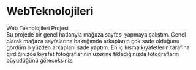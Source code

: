 # WebTeknolojileri
Web Teknolojileri Projesi<br>
Bu projede bir genel hatlarıyla mağaza sayfası yapmaya çalıştım. Genel olarak mağaza sayfalarına baktığımda arkaplanın çok sade olduğunu gördüm o yüzden arkaplanı sade yaptım. En iç kısma kıyafetlerin tarafına girdiğinizde kıyafet fotoğraflarının üzerine tıkladığınızda fotoğrafların büyüdüğünü göreceksiniz.

